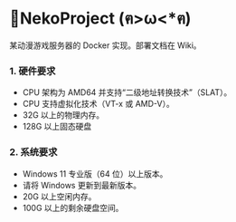 # 🐾NekoProject (ฅ>ω<*ฅ)
某动漫游戏服务器的 Docker 实现。部署文档在 Wiki。

### 1. 硬件要求

- CPU 架构为 AMD64 并支持“二级地址转换技术”（SLAT）。
- CPU 支持虚拟化技术（VT-x 或 AMD-V）。
- 32G 以上的物理内存。
- 128G 以上固态硬盘

### 2. 系统要求

- Windows 11 专业版（64 位）以上版本。
- 请将 Windows 更新到最新版本。
- 20G 以上空闲内存。
- 100G 以上的剩余硬盘空间。
